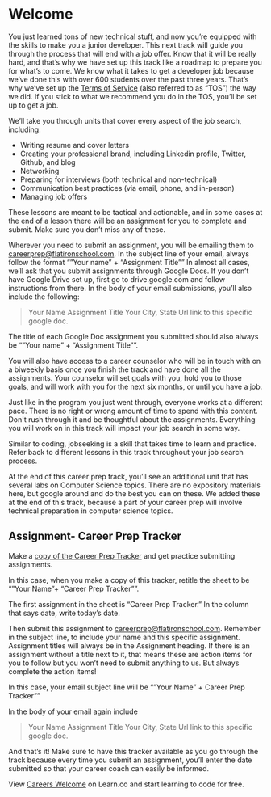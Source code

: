 # Welcome

You just learned tons of new technical stuff, and now you’re equipped with the skills to make you a junior developer. This next track will guide you through the process that will end with a job offer. Know that it will be really hard, and that’s why we have set up this track like a roadmap to prepare you for what’s to come. We know what it takes to get a developer job because we’ve done this with over 600 students over the past three years. That’s why we’ve set up the [Terms of Service](https://learn.co/tos) (also referred to as “TOS”) the way we did. If you stick to what we recommend you do in the TOS, you’ll be set up to get a job. 

We’ll take you through units that cover every aspect of the job search, including:

- Writing resume and cover letters
- Creating your professional brand, including Linkedin profile, Twitter, Github, and blog
- Networking
- Preparing for interviews (both technical and non-technical)
- Communication best practices (via email, phone, and in-person)
- Managing job offers

These lessons are meant to be tactical and actionable, and in some cases at the end of a lesson there will be an assignment for you to complete and submit. Make sure you don’t miss any of these.

Wherever you need to submit an assignment, you will be emailing them to careerprep@flatironschool.com. In the subject line of your email, always follow the format “”Your name” + “Assignment Title”” In almost all cases, we’ll ask that you submit assignments through Google Docs. If you don’t have Google Drive set up, first go to drive.google.com and follow instructions from there. In the body of your email submissions, you’ll also include the following:

>Your Name
>Assignment Title
>Your City, State
>Url link to this specific google doc. 

The title of each Google Doc assignment you submitted should also always be “”Your name” + “Assignment Title””.  

You will also have access to a career counselor who will be in touch with on a biweekly basis once you finish the track and have done all the assignments. Your counselor will set goals with you, hold you to those goals, and will work with you for the next six months, or until you have a job. 

Just like in the program you just went through, everyone works at a different pace. There is no right or wrong amount of time to spend with this content. Don't rush through it and be thoughtful about the assignments. Everything you will work on in this track will impact your job search in some way. 

Similar to coding, jobseeking is a skill that takes time to learn and practice. Refer back to different lessons in this track throughout your job search process. 

At the end of this career prep track, you’ll see an additional unit that has several labs on Computer Science topics. There are no expository materials here, but google around and do the best you can on these. We added these at the end of this track, because a part of your career prep will involve technical preparation in computer science topics. 

## Assignment- Career Prep Tracker

Make a [copy of the Career Prep Tracker](https://docs.google.com/spreadsheets/d/1dO4Dm99qatU1elAAvpeQ9ZMBElP8Zih6eo-h2z4mD3s/edit#gid=0) and get practice submitting assignments. 

In this case, when you make a copy of this tracker, retitle the sheet to be “”Your Name”+ “Career Prep Tracker””. 

The first assignment in the sheet is “Career Prep Tracker.” In the column that says date, write today’s date. 

Then submit this assignment to careerprep@flatironschool.com. Remember in the subject line, to include your name and this specific assignment. Assignment titles will always be in the Assignment heading. If there is an assignment without a title next to it, that means these are action items for you to follow but you won’t need to submit anything to us. But always complete the action items!

In this case, your email subject line will be “”Your Name” + Career Prep Tracker””

In the body of your email again include 
>Your Name
>Assignment Title
>Your City, State
>Url link to this specific google doc. 


And that’s it! Make sure to have this tracker available as you go through the track because every time you submit an assignment, you’ll enter the date submitted so that your career coach can easily be informed. 


<p data-visibility='hidden'>View <a href='https://learn.co/lessons/careers-welcome'>Careers Welcome</a> on Learn.co and start learning to code for free.</p>
